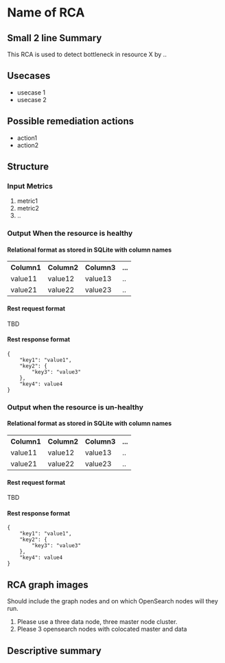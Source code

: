 # Name of RCA


## Small 2 line Summary

This RCA is used to detect bottleneck in resource X by ..

## Usecases
- usecase 1
- usecase 2

## Possible remediation actions
- action1 
- action2


## Structure

### Input Metrics

1. metric1
2. metric2
3. ..

### Output When the resource is healthy

#### Relational format as stored in SQLite with column names

 <table style="width:100%">
  <tr>
    <th>Column1</th>
    <th>Column2</th>
    <th>Column3</th>
    <th> ...</th>
  </tr>
  <tr>
    <td>value11</td>
    <td>value12</td>
    <td>value13</td>
    <td>..</td>
  </tr>
  <tr>
    <td>value21</td>
    <td>value22</td>
    <td>value23</td>
    <td>..</td>
  </tr>
</table> 

#### Rest request format
TBD

#### Rest response format

```
{
	"key1": "value1",
	"key2": {
		"key3": "value3"
	},
	"key4": value4
}
```

### Output when the resource is un-healthy

#### Relational format as stored in SQLite with column names


 <table style="width:100%">
  <tr>
    <th>Column1</th>
    <th>Column2</th>
    <th>Column3</th>
    <th> ...</th>
  </tr>
  <tr>
    <td>value11</td>
    <td>value12</td>
    <td>value13</td>
    <td>..</td>
  </tr>
  <tr>
    <td>value21</td>
    <td>value22</td>
    <td>value23</td>
    <td>..</td>
  </tr>
</table> 


#### Rest request format
TBD

#### Rest response format

```
{
	"key1": "value1",
	"key2": {
		"key3": "value3"
	},
	"key4": value4
}
```

## RCA graph images

Should include the graph nodes and on which OpenSearch nodes will they run.

1. Please use a three data node, three master node cluster.
2. Please 3 opensearch nodes with colocated master and data

## Descriptive summary



